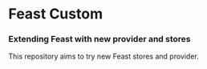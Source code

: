 # Feast Custom
### Extending Feast with new provider and stores

This repository aims to try new Feast stores and provider.

